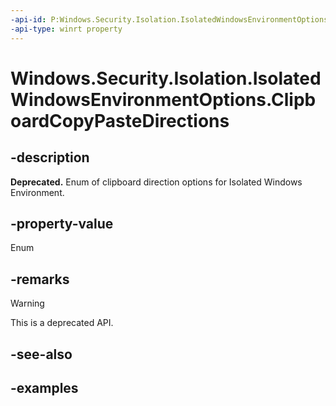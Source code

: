```yaml
---
-api-id: P:Windows.Security.Isolation.IsolatedWindowsEnvironmentOptions.ClipboardCopyPasteDirections
-api-type: winrt property
---
```


<!-- Property syntax.
public IsolatedWindowsEnvironmentClipboardCopyPasteDirections ClipboardCopyPasteDirections { get;  set; }
-->

# Windows.Security.Isolation.IsolatedWindowsEnvironmentOptions.ClipboardCopyPasteDirections

## -description

**Deprecated.** Enum of clipboard direction options for Isolated Windows Environment.

## -property-value

Enum

## -remarks

> [!WARNING]
> This is a deprecated API.

## -see-also

## -examples
